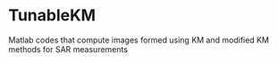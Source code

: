 # TunableKM
Matlab codes that compute images formed using KM and modified KM methods for SAR measurements
